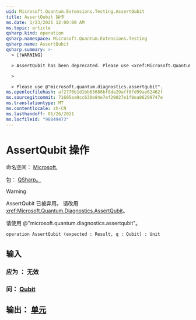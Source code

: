 ```yaml
---
uid: Microsoft.Quantum.Extensions.Testing.AssertQubit
title: AssertQubit 操作
ms.date: 1/23/2021 12:00:00 AM
ms.topic: article
qsharp.kind: operation
qsharp.namespace: Microsoft.Quantum.Extensions.Testing
qsharp.name: AssertQubit
qsharp.summary: >-
  > [!WARNING]

  > AssertQubit has been deprecated. Please use <xref:Microsoft.Quantum.Diagnostics.AssertQubit> instead.

  >

  > Please use @"microsoft.quantum.diagnostics.assertqubit".
ms.openlocfilehash: af2776b1d1bb63686bf8da29aff0fd99ae62462f
ms.sourcegitcommit: 71605ea9cc630e84e7ef29027e1f0ea06299747e
ms.translationtype: MT
ms.contentlocale: zh-CN
ms.lasthandoff: 01/26/2021
ms.locfileid: "98849473"
---
```

# <a name="assertqubit-operation"></a>AssertQubit 操作

命名空间： [Microsoft.](xref:Microsoft.Quantum.Extensions.Testing)

包： [QSharp。](https://nuget.org/packages/Microsoft.Quantum.QSharp.Core)


> [!WARNING]
> AssertQubit 已被弃用。 请改用 <xref:Microsoft.Quantum.Diagnostics.AssertQubit>。
>
> 请使用 @"microsoft.quantum.diagnostics.assertqubit"。



```qsharp
operation AssertQubit (expected : Result, q : Qubit) : Unit
```


## <a name="input"></a>输入

### <a name="expected--__invalidresult__"></a>应为 __： <Result> 无效__




### <a name="q--qubit"></a>问： [Qubit](xref:microsoft.quantum.lang-ref.qubit)





## <a name="output--unit"></a>输出： [单元](xref:microsoft.quantum.lang-ref.unit)

